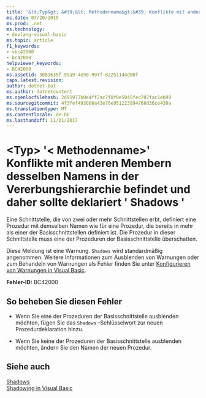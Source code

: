 ```yaml
---
title: '&lt;Typ&gt; &#39;&lt; Methodenname&gt;&#39; Konflikte mit anderen Membern desselben Namens in der Vererbungshierarchie befindet und daher sollte deklariert &#39; Shadows &#39;'
ms.date: 07/20/2015
ms.prod: .net
ms.technology:
- devlang-visual-basic
ms.topic: article
f1_keywords:
- vbc42000
- bc42000
helpviewer_keywords:
- BC42000
ms.assetid: 3081635f-99a9-4e90-997f-82251144d80f
caps.latest.revision: 
author: dotnet-bot
ms.author: dotnetcontent
ms.openlocfilehash: 2d91977b0e4ff2ac7f8f0e5045fec707fac1eb99
ms.sourcegitcommit: 4f3fef493080a43e70e951223894768d36ce430a
ms.translationtype: MT
ms.contentlocale: de-DE
ms.lasthandoff: 11/21/2017
---
```

# <a name="lttypegt-39ltmethodnamegt39-conflicts-with-other-members-of-the-same-name-across-the-inheritance-hierarchy-and-so-should-be-declared-39shadows39"></a>&lt;Typ&gt; &#39;&lt; Methodenname&gt;&#39; Konflikte mit anderen Membern desselben Namens in der Vererbungshierarchie befindet und daher sollte deklariert &#39; Shadows &#39;
Eine Schnittstelle, die von zwei oder mehr Schnittstellen erbt, definiert eine Prozedur mit demselben Namen wie für eine Prozedur, die bereits in mehr als einer der Basisschnittstellen definiert ist. Die Prozedur in dieser Schnittstelle muss eine der Prozeduren der Basisschnittstelle überschatten.  
  
 Diese Meldung ist eine Warnung. `Shadows` wird standardmäßig angenommen. Weitere Informationen zum Ausblenden von Warnungen oder zum Behandeln von Warnungen als Fehler finden Sie unter [Konfigurieren von Warnungen in Visual Basic](/visualstudio/ide/configuring-warnings-in-visual-basic).  
  
 **Fehler-ID:** BC42000  
  
## <a name="to-correct-this-error"></a>So beheben Sie diesen Fehler  
  
-   Wenn Sie eine der Prozeduren der Basisschnittstelle ausblenden möchten, fügen Sie das `Shadows` -Schlüsselwort zur neuen Prozedurdeklaration hinzu.  
  
-   Wenn Sie keine der Prozeduren der Basisschnittstelle ausblenden möchten, ändern Sie den Namen der neuen Prozedur.  
  
## <a name="see-also"></a>Siehe auch  
 [Shadows](../../visual-basic/language-reference/modifiers/shadows.md)  
 [Shadowing in Visual Basic](../../visual-basic/programming-guide/language-features/declared-elements/shadowing.md)
